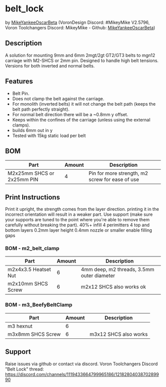 # belt_lock
by [MikeYankeeOscarBeta](https://github.com/MikeYankeeOscarBeta/) (VoronDesign Discord: #MikeyMike V2.5796, Voron Toolchangers Discord: MikeyMike - Github: [MikeYankeeOscarBeta](https://github.com/MikeYankeeOscarBeta/StealthChanger))

## Description
A solution for mounting 9mm and 6mm 2mgt/2gt GT2/GT3 belts to mgn12 carriage with M2-SHCS or 2mm pin. Designed to handle high belt tensions.
Versions for both inverted and normal belts.

## Features
- Belt Pin.
- Does not clamp the belt against the carriage.
- For monolith (inverted belts) it will not change the belt path (keeps the belt path perfectly straight).
- For normal belt direction there will be a ~0.8mm y offset.
- Keeps within the confines of the carriage (unless using the external clamps).
- builds 6mm out in y
- Tested with 15kg static load per belt

## BOM
| Part                        | Amount    | Description                                                      |
|-----------------------------|-----------|------------------------------------------------------------------|
| M2x25mm SHCS or 2x25mm PIN  | 4         |  Pin for more strength, m2 screw for ease of use                 |

## Print Instructions
Print it upright, the strength comes from the layer direction. printing it in the incorrect orientation will result in a weaker part.
Use support (make sure your supports are tuned to the point where you're able to remove them carefully without breaking the part).
40%+ infill
4 perimitters
4 top and bottom layers
0.2mm layer height
0.4mm nozzle or smaller
enable filling gaps


### BOM - m2_belt_clamp
| Part                        | Amount    | Description                                                      |
|-----------------------------|-----------|------------------------------------------------------------------|
| m2x4x3.5 Heatset Nut         | 6        |  4mm deep, m2 threads, 3.5mm outer diameter                      |
| m2x10mm SHCS Screw           | 6        |  m2x12 SHCS also works ok                                        |

### BOM - m3_BeefyBeltClamp
| Part                        | Amount    | Description                                                      |
|-----------------------------|-----------|------------------------------------------------------------------|
| m3 hexnut                   | 6        |                                                                   |
| m3x8mm SHCS Screw           | 6        | m3x12 SHCS also works                                             |

## Support
Raise issues via github or contact via discord.
Voron Toolchangers Discord "Belt Lock" thread: https://discord.com/channels/1119433664799965186/1218280403870289990